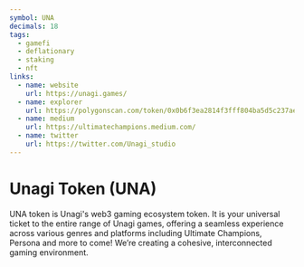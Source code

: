 ```yaml
---
symbol: UNA
decimals: 18
tags:
  - gamefi
  - deflationary
  - staking
  - nft
links:
  - name: website
    url: https://unagi.games/
  - name: explorer
    url: https://polygonscan.com/token/0x0b6f3ea2814f3fff804ba5d5c237aebbc364fba9
  - name: medium
    url: https://ultimatechampions.medium.com/
  - name: twitter
    url: https://twitter.com/Unagi_studio
---
```


# Unagi Token (UNA)

UNA token is Unagi's web3 gaming ecosystem token. It is your universal ticket to the entire range of Unagi games, offering a seamless experience across various genres and platforms including Ultimate Champions, Persona and more to come! We’re creating a cohesive, interconnected gaming environment.
